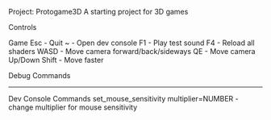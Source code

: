 Project: Protogame3D
A starting project for 3D games

Controls

Game
Esc - Quit
~ - Open dev console
F1 - Play test sound
F4 - Reload all shaders
WASD - Move camera forward/back/sideways
QE - Move camera Up/Down
Shift - Move faster 

Debug Commands

------
Dev Console Commands
set_mouse_sensitivity multiplier=NUMBER - change multiplier for mouse sensitivity